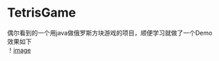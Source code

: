 # TetrisGame
偶尔看到的一个用java做俄罗斯方块游戏的项目，顺便学习就做了一个Demo</br>
效果如下</br>
！[image](https://github.com/CrisG7/TetrisGame/blob/master/1.png)
